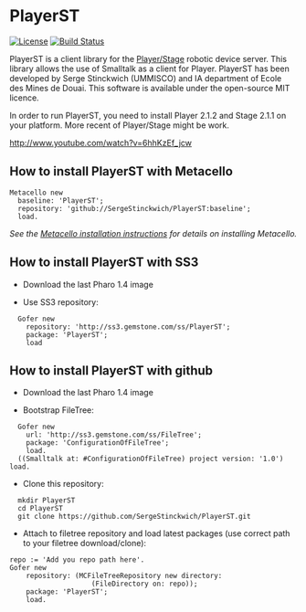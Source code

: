 # PlayerST

[![License](https://img.shields.io/badge/license-MIT-blue.svg)](https://raw.githubusercontent.com/SergeStinckwich/PlayerST/master/LICENSE)
[![Build Status](https://secure.travis-ci.org/SergeStinckwich/PlayerST.png)](http://travis-ci.org/SergeStinckwich/PlayerST)

PlayerST is a client library for the [Player/Stage](https://github.com/rtv/Stage) robotic device server. This library allows the use of Smalltalk as a client for Player. 
PlayerST has been developed by Serge Stinckwich (UMMISCO) and IA department of Ecole des Mines de Douai. This software is available under the open-source MIT licence.

In order to run PlayerST, you need to install Player 2.1.2 and Stage 2.1.1 on your platform. More recent of Player/Stage might be work.

http://www.youtube.com/watch?v=6hhKzEf_jcw

## How to install PlayerST with Metacello

```Smalltalk
Metacello new
  baseline: 'PlayerST';
  repository: 'github://SergeStinckwich/PlayerST:baseline';
  load.
```

*See the [Metacello installation instructions](https://github.com/dalehenrich/metacello-work/blob/master/README.md) 
for details on installing Metacello.*

## How to install PlayerST with SS3

* Download the last Pharo 1.4 image

* Use SS3 repository:

```Smalltalk
  Gofer new
    repository: 'http://ss3.gemstone.com/ss/PlayerST';
    package: 'PlayerST';
    load
```

## How to install PlayerST with github

* Download the last Pharo 1.4 image

* Bootstrap FileTree:

```Smalltalk
  Gofer new
    url: 'http://ss3.gemstone.com/ss/FileTree';
    package: 'ConfigurationOfFileTree';
    load.
  ((Smalltalk at: #ConfigurationOfFileTree) project version: '1.0') load.
```

* Clone this repository:

```shell
  mkdir PlayerST
  cd PlayerST
  git clone https://github.com/SergeStinckwich/PlayerST.git
```

* Attach to filetree repository and load latest packages (use correct path to your filetree download/clone):

```Smalltalk
repo := 'Add you repo path here'.
Gofer new
    repository: (MCFileTreeRepository new directory: 
                    (FileDirectory on: repo));
    package: 'PlayerST';
    load.
```
